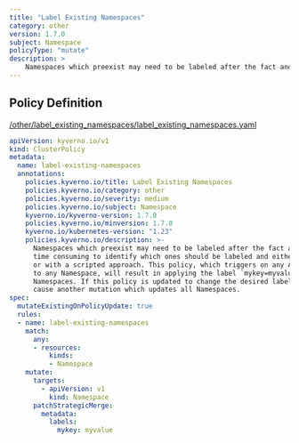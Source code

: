 ```yaml
---
title: "Label Existing Namespaces"
category: other
version: 1.7.0
subject: Namespace
policyType: "mutate"
description: >
    Namespaces which preexist may need to be labeled after the fact and it is time consuming to identify which ones should be labeled and either doing so manually or with a scripted approach. This policy, which triggers on any AdmissionReview request to any Namespace, will result in applying the label `mykey=myvalue` to all existing Namespaces. If this policy is updated to change the desired label key or value, it will cause another mutation which updates all Namespaces.
---
```


## Policy Definition
<a href="https://github.com/kyverno/policies/raw/main//other/label_existing_namespaces/label_existing_namespaces.yaml" target="-blank">/other/label_existing_namespaces/label_existing_namespaces.yaml</a>

```yaml
apiVersion: kyverno.io/v1
kind: ClusterPolicy
metadata:
  name: label-existing-namespaces
  annotations:
    policies.kyverno.io/title: Label Existing Namespaces
    policies.kyverno.io/category: other
    policies.kyverno.io/severity: medium
    policies.kyverno.io/subject: Namespace
    kyverno.io/kyverno-version: 1.7.0
    policies.kyverno.io/minversion: 1.7.0
    kyverno.io/kubernetes-version: "1.23"
    policies.kyverno.io/description: >-
      Namespaces which preexist may need to be labeled after the fact and it is
      time consuming to identify which ones should be labeled and either doing so manually
      or with a scripted approach. This policy, which triggers on any AdmissionReview request
      to any Namespace, will result in applying the label `mykey=myvalue` to all existing
      Namespaces. If this policy is updated to change the desired label key or value, it will
      cause another mutation which updates all Namespaces.
spec:
  mutateExistingOnPolicyUpdate: true
  rules:
  - name: label-existing-namespaces
    match:
      any:
      - resources:
          kinds:
          - Namespace
    mutate:
      targets:
        - apiVersion: v1
          kind: Namespace
      patchStrategicMerge:
        metadata:
          labels:
            mykey: myvalue

```
